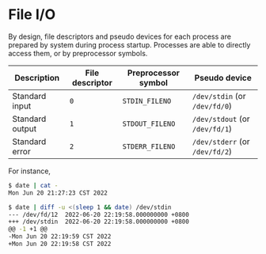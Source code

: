 # File I/O

By design, file descriptors and pseudo devices for each process are prepared by system during process startup. Processes are able to directly access them, or by preprocessor symbols.

| Description     | File descriptor | Preprocessor symbol | Pseudo device                  |
|-----------------|-----------------|---------------------|--------------------------------|
| Standard input  | `0`             | `STDIN_FILENO`      | `/dev/stdin` (or `/dev/fd/0`)  |
| Standard output | `1`             | `STDOUT_FILENO`     | `/dev/stdout` (or `/dev/fd/1`) |
| Standard error  | `2`             | `STDERR_FILENO`     | `/dev/stderr` (or `/dev/fd/2`) |

For instance,

```bash
$ date | cat -
Mon Jun 20 21:27:23 CST 2022

$ date | diff -u <(sleep 1 && date) /dev/stdin
--- /dev/fd/12  2022-06-20 22:19:58.000000000 +0800
+++ /dev/stdin  2022-06-20 22:19:58.000000000 +0800
@@ -1 +1 @@
-Mon Jun 20 22:19:59 CST 2022
+Mon Jun 20 22:19:58 CST 2022
```
